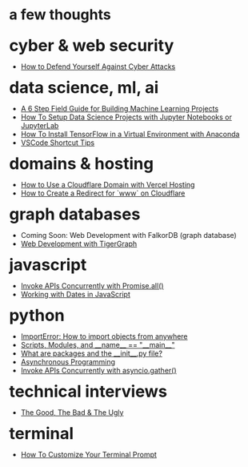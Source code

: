 <script lang="ts">
  import Page from "/src/components/Page.svelte";
</script>

# a few thoughts

<div class="content">
  <div class="left-col">
    <div class="topic">
      <h2>cyber &amp; web security</h2>
      <ul>
        <li><a href="/blog/cyber-and-web-security/defend-against-cyber-attacks">How to Defend Yourself Against Cyber Attacks</a></li>
      </ul>
    </div>
    <div class="topic">
      <h2>data science, ml, ai</h2>
      <ul>
        <li><a href="/blog/data-science-ml-ai/a-6-step-guide-for-building-machine-learning-projects">A 6 Step Field Guide for Building Machine Learning Projects</a></li>
        <li><a href="/blog/data-science-ml-ai/how-to-setup-data-science-projects-with-jupyter-notebooks-or-jupyter-lab">How To Setup Data Science Projects with Jupyter Notebooks or JupyterLab</a></li>
        <li><a href="/blog/data-science-ml-ai/how-to-install-tensorflow-in-virtual-environment-with-anaconda">How To Install TensorFlow in a Virtual Environment with Anaconda</a></li>
        <li><a href="/blog/data-science-ml-ai/vscode-shortcut-tips">VSCode Shortcut Tips</a></li>
      </ul>
    </div>
    <div class="topic">
      <h2>domains &amp; hosting</h2>
      <ul>
        <li><a href="/blog/domains-and-hosting/cloudflare-domain-vercel-hosting">How to Use a Cloudflare Domain with Vercel Hosting</a></li>
        <li><a href="/blog/domains-and-hosting/create-redirect-for-www-on-cloudflare">How to Create a Redirect for `www` on Cloudflare</a></li>
      </ul>
    </div>
    <!-- <div class="topic">
      <h2>git</h2>
      <ul>
        <li><a href="/blog/git/software-development-workflow-with-git">Software Development Workflow with Git</a></li>
      </ul>
    </div> -->
    <div class="topic">
      <h2>graph databases</h2>
      <ul>
        <!-- <li><a href="/blog/graph-databases/web-development-with-falkordb-graph-database">Coming Soon: Web Development with FalkorDB (graph database)</a></li> -->
        <li>Coming Soon: Web Development with FalkorDB (graph database)</li>
        <li><a href="/blog/graph-databases/web-development-with-tigergraph">Web Development with TigerGraph</a></li>
        <!-- <li><a href="/blog/graph-databases/nebulagraph">NebulaGraph</a></li> -->
        <!-- <li><a href="/blog/graph-databases/amazon-neptune">Amazon Neptune</a></li> -->
        <!-- <li><a href="/blog/graph-databases/edgedb">EdgeDB - A Relational-Graph Database</a></li> -->
      </ul>
    </div>
  </div>
  <div class="right-col">
    <!-- <div class="topic">
      <h2>identity &amp; access management (IAM)</h2>
      <ul>
        <li><a href="/blog/iam/iam-sveltekit-firebase-auth">IAM with SvelteKit and Firebase Auth</a></li>
      </ul>
    </div> -->
    <div class="topic">
      <h2>javascript</h2>
      <ul>
        <li><a href="/blog/javascript/invoke-apis-concurrently-with-promise-all">Invoke APIs Concurrently with Promise.all()</a></li>
        <li><a href="/blog/javascript/working-with-dates-in-javascript">Working with Dates in JavaScript</a></li>
      </ul>
    </div>
    <div class="topic">
      <h2>python</h2>
      <ul>
        <li><a href="/blog/python/importerror-how-to-import-objects-from-anywhere">ImportError: How to import objects from anywhere</a></li>
        <li><a href="/blog/python/scripts-modules-name-main">Scripts, Modules, and __name__ == "__main__"</a></li>
        <li><a href="/blog/python/packages-and-init-file">What are packages and the __init__.py file?</a></li>
        <li><a href="/blog/python/async-programming">Asynchronous Programming</a></li>
        <li><a href="/blog/python/invoke-apis-concurrently-with-asyncio-gather">Invoke APIs Concurrently with asyncio.gather()</a></li>
      </ul>
    </div>
    <div class="topic">
      <h2>technical interviews</h2>
      <ul>
        <li><a href="/blog/technical-interviews/good-bad-ugly">The Good, The Bad & The Ugly</a></li>
      </ul>
    </div>
    <div class="topic">
      <h2>terminal</h2>
      <ul>
        <li><a href="/blog/terminal/how-to-customize-your-terminal-prompt">How To Customize Your Terminal Prompt</a></li>
      </ul>
    </div>
  </div>
</div>

<style>
  h1 {
    margin-bottom: 25px;
  }

  h2 {
    margin: 0; 
    font-size: 2rem;
    font-weight: 700;
  }

  @media (--xs-up) {
    .content {
      display: flex;
      flex-direction: column;

      & .topic {
        margin-bottom: 40px;
      }
    }
  }

  @media (--lg-up) {
    .content {
      flex-direction: row;
      gap: 0 50px;
    }
  }
</style>
